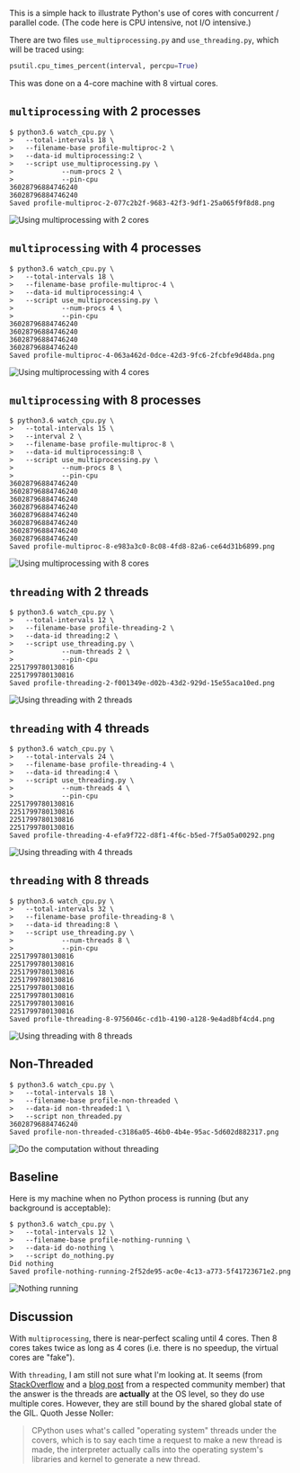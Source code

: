 This is a simple hack to illustrate Python's use of cores
with concurrent / parallel code. (The code here is CPU
intensive, not I/O intensive.)

There are two files `use_multiprocessing.py` and
`use_threading.py`, which will be traced using:

```python
psutil.cpu_times_percent(interval, percpu=True)
```

This was done on a 4-core machine with 8 virtual cores.

## `multiprocessing` with 2 processes

```
$ python3.6 watch_cpu.py \
>   --total-intervals 18 \
>   --filename-base profile-multiproc-2 \
>   --data-id multiprocessing:2 \
>   --script use_multiprocessing.py \
>            --num-procs 2 \
>            --pin-cpu
36028796884746240
36028796884746240
Saved profile-multiproc-2-077c2b2f-9683-42f3-9df1-25a065f9f8d8.png
```

![Using multiprocessing with 2 cores][multiproc2]

[multiproc2]: https://gist.githubusercontent.com/dhermes/9c92cb6468ed39c51213b5e0a6176fb4/raw/profile-multiproc-2-077c2b2f-9683-42f3-9df1-25a065f9f8d8.png

## `multiprocessing` with 4 processes

```
$ python3.6 watch_cpu.py \
>   --total-intervals 18 \
>   --filename-base profile-multiproc-4 \
>   --data-id multiprocessing:4 \
>   --script use_multiprocessing.py \
>            --num-procs 4 \
>            --pin-cpu
36028796884746240
36028796884746240
36028796884746240
36028796884746240
Saved profile-multiproc-4-063a462d-0dce-42d3-9fc6-2fcbfe9d48da.png
```

![Using multiprocessing with 4 cores][multiproc4]

[multiproc4]: https://gist.githubusercontent.com/dhermes/9c92cb6468ed39c51213b5e0a6176fb4/raw/profile-multiproc-4-063a462d-0dce-42d3-9fc6-2fcbfe9d48da.png

## `multiprocessing` with 8 processes

```
$ python3.6 watch_cpu.py \
>   --total-intervals 15 \
>   --interval 2 \
>   --filename-base profile-multiproc-8 \
>   --data-id multiprocessing:8 \
>   --script use_multiprocessing.py \
>            --num-procs 8 \
>            --pin-cpu
36028796884746240
36028796884746240
36028796884746240
36028796884746240
36028796884746240
36028796884746240
36028796884746240
36028796884746240
Saved profile-multiproc-8-e983a3c0-8c08-4fd8-82a6-ce64d31b6899.png
```

![Using multiprocessing with 8 cores][multiproc8]

[multiproc8]: https://gist.githubusercontent.com/dhermes/9c92cb6468ed39c51213b5e0a6176fb4/raw/profile-multiproc-8-e983a3c0-8c08-4fd8-82a6-ce64d31b6899.png

## `threading` with 2 threads

```
$ python3.6 watch_cpu.py \
>   --total-intervals 12 \
>   --filename-base profile-threading-2 \
>   --data-id threading:2 \
>   --script use_threading.py \
>            --num-threads 2 \
>            --pin-cpu
2251799780130816
2251799780130816
Saved profile-threading-2-f001349e-d02b-43d2-929d-15e55aca10ed.png
```

![Using threading with 2 threads][threading2]

[threading2]: https://gist.githubusercontent.com/dhermes/9c92cb6468ed39c51213b5e0a6176fb4/raw/profile-threading-2-f001349e-d02b-43d2-929d-15e55aca10ed.png

## `threading` with 4 threads

```
$ python3.6 watch_cpu.py \
>   --total-intervals 24 \
>   --filename-base profile-threading-4 \
>   --data-id threading:4 \
>   --script use_threading.py \
>            --num-threads 4 \
>            --pin-cpu
2251799780130816
2251799780130816
2251799780130816
2251799780130816
Saved profile-threading-4-efa9f722-d8f1-4f6c-b5ed-7f5a05a00292.png
```

![Using threading with 4 threads][threading4]

[threading4]: https://gist.githubusercontent.com/dhermes/9c92cb6468ed39c51213b5e0a6176fb4/raw/profile-threading-4-efa9f722-d8f1-4f6c-b5ed-7f5a05a00292.png

## `threading` with 8 threads

```
$ python3.6 watch_cpu.py \
>   --total-intervals 32 \
>   --filename-base profile-threading-8 \
>   --data-id threading:8 \
>   --script use_threading.py \
>            --num-threads 8 \
>            --pin-cpu
2251799780130816
2251799780130816
2251799780130816
2251799780130816
2251799780130816
2251799780130816
2251799780130816
2251799780130816
Saved profile-threading-8-9756046c-cd1b-4190-a128-9e4ad8bf4cd4.png
```

![Using threading with 8 threads][threading8]

[threading8]: https://gist.githubusercontent.com/dhermes/9c92cb6468ed39c51213b5e0a6176fb4/raw/profile-threading-8-9756046c-cd1b-4190-a128-9e4ad8bf4cd4.png

## Non-Threaded

```
$ python3.6 watch_cpu.py \
>   --total-intervals 18 \
>   --filename-base profile-non-threaded \
>   --data-id non-threaded:1 \
>   --script non_threaded.py
36028796884746240
Saved profile-non-threaded-c3186a05-46b0-4b4e-95ac-5d602d882317.png
```

![Do the computation without threading][non-threaded]

[non-threaded]: https://gist.githubusercontent.com/dhermes/9c92cb6468ed39c51213b5e0a6176fb4/raw/profile-non-threaded-c3186a05-46b0-4b4e-95ac-5d602d882317.png

## Baseline

Here is my machine when no Python process is running (but any background
is acceptable):

```
$ python3.6 watch_cpu.py \
>   --total-intervals 12 \
>   --filename-base profile-nothing-running \
>   --data-id do-nothing \
>   --script do_nothing.py
Did nothing
Saved profile-nothing-running-2f52de95-ac0e-4c13-a773-5f41723671e2.png
```

![Nothing running][nothing]

[nothing]: https://gist.githubusercontent.com/dhermes/9c92cb6468ed39c51213b5e0a6176fb4/raw/profile-nothing-running-2f52de95-ac0e-4c13-a773-5f41723671e2.png

## Discussion

With `multiprocessing`, there is near-perfect scaling until 4 cores. Then
8 cores takes twice as long as 4 cores (i.e. there is no speedup, the
virtual cores are "fake").

With `threading`, I am still not sure what I'm looking at. It seems (from
[StackOverflow][1] and a [blog post][2] from a respected community member)
that the answer is the threads are **actually** at the OS level, so they
do use multiple cores. However, they are still bound by the shared global
state of the GIL. Quoth Jesse Noller:

> CPython uses what's called "operating system" threads under the covers,
> which is to say each time a request to make a new thread is made, the
> interpreter actually calls into the operating system's libraries and
> kernel to generate a new thread.

[1]: https://stackoverflow.com/a/4496918/1068170
[2]: http://jessenoller.com/2009/02/01/python-threads-and-the-global-interpreter-lock/
